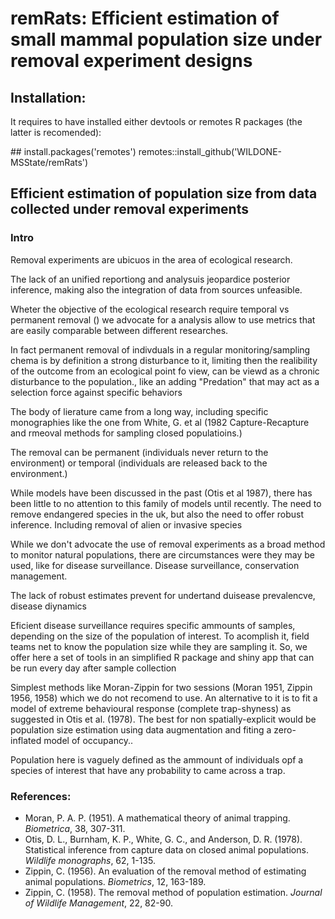 # remRats: Efficient estimation of small mammal population size under removal experiment designs

## Installation:

It requires to have installed either devtools or remotes R packages (the latter is recomended):

\## install.packages('remotes')
remotes::install_github('WILDONE-MSState/remRats')

## Efficient estimation of population size from data collected under removal experiments

### Intro

Removal experiments are ubicuos in the area of ecological research.

The lack of an unified reportiong and analysuis jeopardice posterior inference, making also the integration of data from sources unfeasible.

Wheter the objective of the ecological research require  temporal vs permanent removal () we advocate for a analysis allow to use metrics that are easily comparable between different researches.

In fact permanent removal of indivduals in  a regular monitoring/sampling chema is by definition a strong disturbance to it, limiting then the realibility of the outcome from an ecological point fo view, can be viewd as a chronic disturbance to the population., like an adding "Predation" that may act as a selection force against specific behaviors

The body of lierature came from a long way,  including specific monographies like the one from White, G. et al (1982 Capture-Recapture and rmeoval methods for sampling closed populatioins.) 

The removal can be permanent (individuals never return to the environment) or temporal (individuals are released back to the environment.)

While models have been discussed in the past (Otis et al 1987), there has been little to no attention to this family of models until recently. The need to remove endangered species in the uk, but also the need to offer robust inference. Including removal of alien or invasive species

While we don't advocate the use of removal experiments as a broad method to monitor natural populations, there are circumstances were they may be used, like for disease surveillance. Disease surveillance, conservation management.

The lack of robust estimates prevent for undertand duisease prevalencve, disease diynamics

Eficient disease surveillance requires specific ammounts of samples, depending on the size of the population of interest. To acomplish it, field teams net to know the population size while they are sampling it. So, we offer here a set of tools in an simplified R package and shiny app that can be run every day after sample collection

Simplest methods like Moran-Zippin for two sessions (Moran 1951, Zippin 1956, 1958) which we do not recomend to use. An alternative to it is to fit a model of extreme behavioural response (complete trap-shyness) as suggested in Otis et al. (1978). The best for non spatially-explicit would be population size estimation using data augmentation and fiting a zero-inflated model of occupancy..


Population here is vaguely defined as the ammount of individuals opf a species of interest that have any probability to came across a trap.

### References:
- Moran, P. A. P. (1951). A mathematical theory of animal trapping. *Biometrica*, 38, 307-311.
- Otis, D. L., Burnham, K. P., White, G. C., and Anderson, D. R. (1978). Statistical inference from capture data on closed animal populations. *Wildlife monographs*, 62, 1-135.
- Zippin, C. (1956). An evaluation of the removal method of estimating animal populations. *Biometrics*, 12, 163-189.
- Zippin, C. (1958). The removal method of population estimation. *Journal of Wildlife Management*, 22, 82-90.
